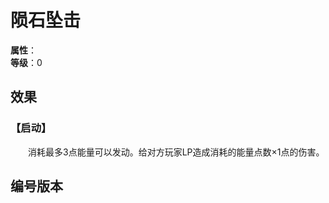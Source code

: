 
<script setup>
let list = [
    { number: "SP02-017", url: "/packs/SP02" }
]
</script>

# 陨石坠击

**属性**：<CardAttribute text="火"/><br/>
**等级**：0

## 效果

### 【启动】

&emsp;&emsp;消耗最多3点能量可以发动。给对方玩家LP造成消耗的能量点数×1点的伤害。

## 编号版本

<CardNumberBox :list="list"/>
